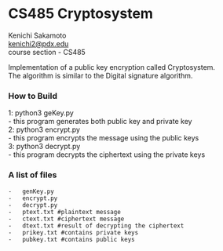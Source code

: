 # CS485 Cryptosystem

Kenichi Sakamoto  
kenichi2@pdx.edu  
course section - CS485  


Implementation of a public key encryption called Cryptosystem.  
The algorithm is similar to the Digital signature algorithm.  

### How to Build 
1: python3 geKey.py  
    -   this program generates both public key and private key  
2: python3 encrypt.py  
    -   this program encrypts the message using the public keys  
3: python3 decrypt.py  
    -   this program decrypts the ciphertext using the private keys  

### A list of files
    -   genKey.py 
    -   encrypt.py
    -   decrypt.py
    -   ptext.txt #plaintext message
    -   ctext.txt #ciphertext message
    -   dtext.txt #result of decrypting the ciphertext
    -   prikey.txt #contains private keys
    -   pubkey.txt #contains public keys
